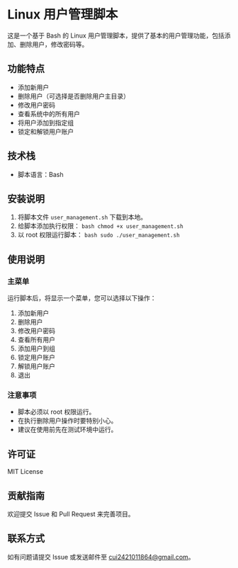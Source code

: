 # Linux 用户管理脚本

这是一个基于 Bash 的 Linux 用户管理脚本，提供了基本的用户管理功能，包括添加、删除用户，修改密码等。

## 功能特点

- 添加新用户
- 删除用户（可选择是否删除用户主目录）
- 修改用户密码
- 查看系统中的所有用户
- 将用户添加到指定组
- 锁定和解锁用户账户

## 技术栈

- 脚本语言：Bash

## 安装说明

1. 将脚本文件 `user_management.sh` 下载到本地。
2. 给脚本添加执行权限：   ```bash
   chmod +x user_management.sh   ```
3. 以 root 权限运行脚本：   ```bash
   sudo ./user_management.sh   ```

## 使用说明

### 主菜单

运行脚本后，将显示一个菜单，您可以选择以下操作：

1. 添加新用户
2. 删除用户
3. 修改用户密码
4. 查看所有用户
5. 添加用户到组
6. 锁定用户账户
7. 解锁用户账户
0. 退出

### 注意事项

- 脚本必须以 root 权限运行。
- 在执行删除用户操作时要特别小心。
- 建议在使用前先在测试环境中运行。

## 许可证

MIT License

## 贡献指南

欢迎提交 Issue 和 Pull Request 来完善项目。

## 联系方式

如有问题请提交 Issue 或发送邮件至 [cui2421011864@gmail.com](mailto:cui2421011864@gmail.com)。 